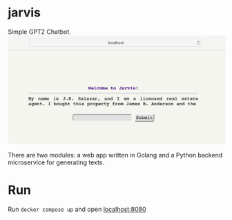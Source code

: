 # jarvis
Simple GPT2 Chatbot.
![alt text](https://github.com/hnaderi268/jarvis/blob/73536639ac6a5f848fdc272b6b679ce54cfa79e7/screenshot.png?raw=true)

There are two modules: a web app written in Golang and a Python backend microservice for generating texts.

# Run
Run ```docker compose up``` and open [localhost:8080](http://localhost:8080)
